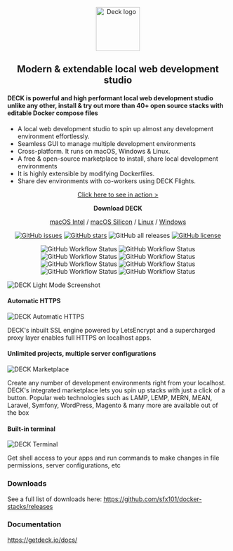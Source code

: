 <p align="center">
  <img src="https://get-deck.com/wp-content/uploads/2022/01/app-logo.png" alt="Deck logo" height="100"/>
</p>

<h2 align="center">Modern & extendable local web development studio</h3>

#### DECK is powerful and high performant local web development studio unlike any other, install & try out more than 40+ open source stacks with editable Docker compose files

- A local web development studio to spin up almost any development environment effortlessly.
- Seamless GUI to manage multiple development environments
- Cross-platform. It runs on macOS, Windows & Linux.
- A free & open-source marketplace to install, share local development environments
- It is highly extensible by modifying Dockerfiles.
- Share dev environments with co-workers using DECK Flights.

<p align="center">
  <a href="https://www.loom.com/share/056e358938144db788d4c32a65a0572d">Click here to see in action &gt;</a>
</p>
<p align="center"><strong>Download DECK</strong></p>
<p align="center">
  <a href="https://github.com/deck-app/stable-releases/releases/download/v4.0.0/DECK-4.0.0-mac-x64.dmg">macOS Intel</a> / <a href="https://github.com/deck-app/stable-releases/releases/download/v4.0.0/DECK-4.0.0-mac-arm64.dmg">macOS Silicon</a> / <a href="https://github.com/sfx101/deck/releases/tag/v3.0.0">Linux</a> / <a href="https://github.com/sfx101/deck/releases/download/v3.0.0/DECK-Setup-3.0.0.exe">Windows</a>
</p>
<p align="center">
  <a href="https://github.com/sfx101/docker-stacks/issues"><img alt="GitHub issues" src="https://img.shields.io/github/issues/sfx101/docker-stacks?style=for-the-badge"></a>
  <a href="https://github.com/sfx101/docker-stacks/stargazers"><img alt="GitHub stars" src="https://img.shields.io/github/stars/sfx101/docker-stacks?style=for-the-badge"></a>
  <img alt="GitHub all releases" src="https://img.shields.io/github/downloads/sfx101/docker-stacks/total?style=for-the-badge">
  <a href="https://github.com/sfx101/docker-stacks/blob/master/LICENSE"><img alt="GitHub license" src="https://img.shields.io/github/license/sfx101/docker-stacks?style=for-the-badge"></a>
</p>
<p align="center">
  <img alt="GitHub Workflow Status" src="https://img.shields.io/github/workflow/status/deck-app/lamp-stack/LAMP?label=LAMP&style=flat-square"> <img alt="GitHub Workflow Status" src="https://img.shields.io/github/workflow/status/deck-app/lemp-stack/Docker%20Image%20CI?label=LEMP&style=flat-square"> <img alt="GitHub Workflow Status" src="https://img.shields.io/github/workflow/status/deck-app/nginx-stack/Docker%20Image%20CI?label=NGINX&style=flat-square"> <img alt="GitHub Workflow Status" src="https://img.shields.io/github/workflow/status/deck-app/apache-stack/Docker%20Image%20CI?label=APACHE&style=flat-square"> <img alt="GitHub Workflow Status" src="https://img.shields.io/github/workflow/status/deck-app/laravel/Docker%20Image%20CI?label=LARAVEL&style=flat-square"> <img alt="GitHub Workflow Status" src="https://img.shields.io/github/workflow/status/deck-app/wordpress/Docker%20Image%20CI?label=WordPress&style=flat-square"> <img alt="GitHub Workflow Status" src="https://img.shields.io/github/workflow/status/deck-app/mysql/Docker%20Image%20CI?label=MySQL&style=flat-square"> <img alt="GitHub Workflow Status" src="https://img.shields.io/github/workflow/status/deck-app/mongodb/Docker%20Image%20CI?label=MONGODB&style=flat-square">
 </p>

![DECK Light Mode Screenshot](https://get-deck.com/wp-content/uploads/2022/03/Screenshot-2022-03-07-at-4.27.32-AM.png)

#### Automatic HTTPS

![DECK Automatic HTTPS](https://get-deck.com/wp-content/uploads/2022/03/Screenshot-2022-03-07-at-4.25.08-AM.png)

DECK's inbuilt SSL engine powered by LetsEncrypt and a supercharged proxy layer enables full HTTPS on localhost apps.

#### Unlimited projects, multiple server configurations

![DECK Marketplace](https://get-deck.com/wp-content/uploads/2022/03/Screenshot-2022-03-07-at-4.23.39-AM.png)

Create any number of development environments right from your localhost. DECK's integrated marketplace lets you spin up stacks with just a click of a button. Popular web technologies such as LAMP, LEMP, MERN, MEAN, Laravel, Symfony, WordPress, Magento & many more are available out of the box

#### Built-in terminal

![DECK Terminal](https://get-deck.com/wp-content/uploads/2022/03/Screenshot-2022-03-07-at-4.26.12-AM.png)

Get shell access to your apps and run commands to make changes in file permissions, server configurations, etc

### Downloads

See a full list of downloads here: https://github.com/sfx101/docker-stacks/releases

### Documentation
https://getdeck.io/docs/

